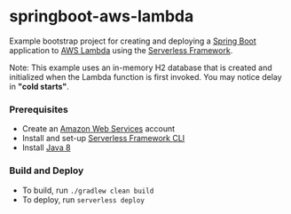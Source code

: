 # springboot-aws-lambda

Example bootstrap project for creating and deploying a [Spring Boot](https://projects.spring.io/spring-boot/) application to [AWS Lambda](https://aws.amazon.com/lambda/) using the [Serverless Framework](https://serverless.com).

Note: This example uses an in-memory H2 database that is created and initialized when the Lambda function is first invoked. You may notice delay in **"cold starts"**.

### Prerequisites
- Create an [Amazon Web Services](https://aws.amazon.com) account
- Install and set-up [Serverless Framework CLI](https://serverless.com)
- Install [Java 8](http://www.oracle.com/technetwork/java/javase/downloads/jdk8-downloads-2133151.html)

### Build and Deploy
- To build, run `./gradlew clean build`
- To deploy, run `serverless deploy`

